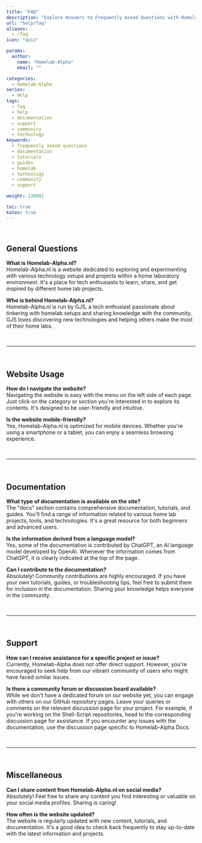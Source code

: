 ```yaml
---
title: "FAQ"
description: "Explore Answers to Frequently Asked Questions with Homelab-Alpha"
url: "help/faq"
aliases:
  - /faq
icon: "quiz"

params:
  author:
    name: "Homelab-Alpha"
    email: ""

categories:
  - Homelab-Alpha
series:
  - Help
tags:
  - faq
  - help
  - documentation
  - support
  - community
  - technology
keywords:
  - frequently asked questions
  - documentation
  - tutorials
  - guides
  - homelab
  - technology
  - community
  - support

weight: 120001

toc: true
katex: true
---
```


<br />

## General Questions

**What is Homelab-Alpha.nl?**\
Homelab-Alpha.nl is a website dedicated to exploring and experimenting with various
technology setups and projects within a home laboratory environment. It's a place
for tech enthusiasts to learn, share, and get inspired by different home lab projects.

**Who is behind Homelab-Alpha.nl?**\
Homelab-Alpha.nl is run by GJS, a tech enthusiast passionate about tinkering with
homelab setups and sharing knowledge with the community. GJS loves discovering new
technologies and helping others make the most of their home labs.

<br />

---

<br />

## Website Usage

**How do I navigate the website?**\
Navigating the website is easy with the menu on the left side of each page. Just
click on the category or section you're interested in to explore its contents. It's
designed to be user-friendly and intuitive.

**Is the website mobile-friendly?**\
Yes, Homelab-Alpha.nl is optimized for mobile devices. Whether you're using a smartphone
or a tablet, you can enjoy a seamless browsing experience.

<br />

---

<br />

## Documentation

**What type of documentation is available on the site?**\
The "docs" section contains comprehensive documentation, tutorials, and guides. You'll
find a range of information related to various home lab projects, tools, and technologies.
It's a great resource for both beginners and advanced users.

**Is the information derived from a language model?**\
Yes, some of the documentation is contributed by ChatGPT, an AI language model developed
by OpenAI. Whenever the information comes from ChatGPT, it is clearly indicated at
the top of the page.

**Can I contribute to the documentation?**\
Absolutely! Community contributions are highly encouraged. If you have your own tutorials,
guides, or troubleshooting tips, feel free to submit them for inclusion in the documentation.
Sharing your knowledge helps everyone in the community.

<br />

---

<br />

## Support

**How can I receive assistance for a specific project or issue?**\
Currently, Homelab-Alpha does not offer direct support. However, you're encouraged
to seek help from our vibrant community of users who might have faced similar issues.

**Is there a community forum or discussion board available?**\
While we don't have a dedicated forum on our website yet, you can engage with others
on our GitHub repository pages. Leave your queries or comments on the relevant discussion
page for your project. For example, if you're working on the Shell-Script repositories,
head to the corresponding discussion page for assistance. If you encounter any issues
with the documentation, use the discussion page specific to Homelab-Alpha Docs.

<br />

---

<br />

## Miscellaneous

**Can I share content from Homelab-Alpha.nl on social media?**\
Absolutely! Feel free to share any content you find interesting or valuable on your
social media profiles. Sharing is caring!

**How often is the website updated?**\
The website is regularly updated with new content, tutorials, and documentation.
It's a good idea to check back frequently to stay up-to-date with the latest information
and projects.
